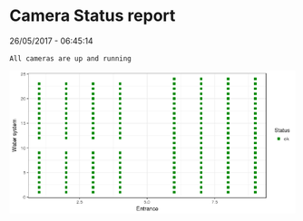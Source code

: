 Camera Status report
================
26/05/2017 - 06:45:14

    All cameras are up and running

![](camreport_files/figure-markdown_github/unnamed-chunk-2-1.png)
